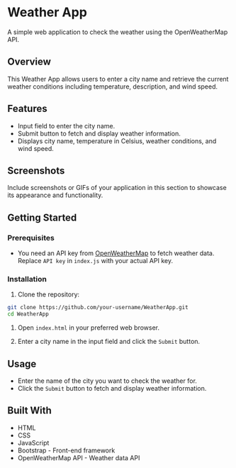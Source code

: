 # Weather App

A simple web application to check the weather using the OpenWeatherMap API.

## Overview

This Weather App allows users to enter a city name and retrieve the current weather conditions including temperature, description, and wind speed.

## Features

- Input field to enter the city name.
- Submit button to fetch and display weather information.
- Displays city name, temperature in Celsius, weather conditions, and wind speed.

## Screenshots

Include screenshots or GIFs of your application in this section to showcase its appearance and functionality.

## Getting Started

### Prerequisites

- You need an API key from [OpenWeatherMap](https://openweathermap.org/api) to fetch weather data. Replace `API key` in `index.js` with your actual API key.

### Installation

1. Clone the repository:

```bash
git clone https://github.com/your-username/WeatherApp.git
cd WeatherApp
```

1. Open `index.html` in your preferred web browser.

1. Enter a city name in the input field and click the `Submit` button.

## Usage
- Enter the name of the city you want to check the weather for.
- Click the `Submit` button to fetch and display weather information.

## Built With
- HTML
- CSS
- JavaScript
- Bootstrap - Front-end framework
- OpenWeatherMap API - Weather data API
